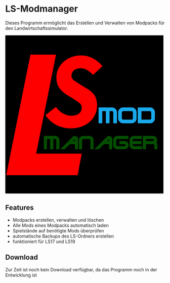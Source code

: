 # LS-Modmanager
Dieses Programm ermöglicht das Erstellen und Verwalten von Modpacks für den Landwirtschaftssimulator.

![logo](https://github.com/Kaktushose/ls-modmanager/blob/rewrite/src/main/resources/img/Logo.png)

## Features
* Modpacks erstellen, verwalten und löschen
* Alle Mods eines Modpacks automatisch laden
* Spielstände auf benötigte Mods überprüfen
* automatische Backups des LS-Ordners erstellen
* funktioniert für LS17 und LS19

## Download
Zur Zeit ist noch kein Download verfügbar, da das Programm noch in der Entwicklung ist
